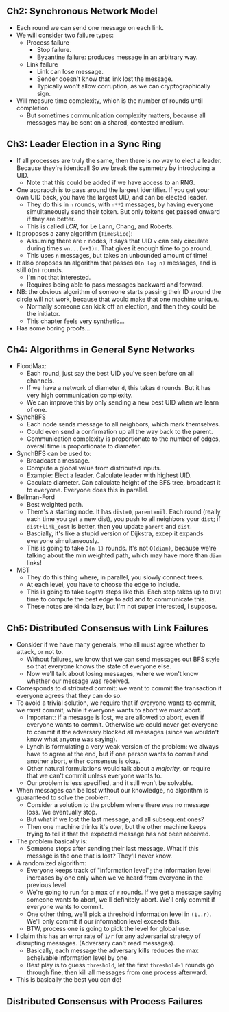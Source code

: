 ## Ch2: Synchronous Network Model

* Each round we can send one message on each link.
* We will consider two failure types:
    * Process failure
        * Stop failure.
        * Byzantine failure: produces message in an arbitrary way.
    * Link failure
        * Link can lose message.
        * Sender doesn't know that link lost the message.
        * Typically won't allow corruption, as we can
          cryptographically sign.
* Will measure time complexity, which is the number of rounds until
  completion.
    * But sometimes communication complexity matters, because all
      messages may be sent on a shared, contested medium.

## Ch3: Leader Election in a Sync Ring

* If all processes are truly the same, then there is no way to elect a
  leader. Because they're identical! So we break the symmetry by
  introducing a UID.
    * Note that this could be added if we have access to an RNG.
* One appraoch is to pass around the largest identifier. If you get
  your own UID back, you have the largest UID, and can be elected
  leader.
    * They do this in `n` rounds, with `n**2` messages, by having
      everyone simultaneously send their token. But only tokens get
      passed onward if they are better.
    * This is called *LCR*, for Le Lann, Chang, and Roberts.
* It proposes a zany algorithm (`TimeSlice`):
    * Assuming there are `n` nodes, it says that UID `v` can only
      circulate during times `vn...(v+1)n`. That gives it enough time
      to go around.
    * This uses `n` messages, but takes an unbounded amount of time!
* It also proposes an algorithm that passes `O(n log n)` messages, and
  is still `O(n)` rounds.
    * I'm not that interested.
    * Requires being able to pass messages backward and forward.
* NB: the obvious algorithm of someone starts passing their ID around
  the circle will not work, because that would make that one machine
  unique.
    * Normally someone can kick off an election, and then they could
      be the initiator.
    * This chapter feels very synthetic...
* Has some boring proofs...

## Ch4: Algorithms in General Sync Networks

* FloodMax:
    * Each round, just say the best UID you've seen before on all
      channels.
    * If we have a network of diameter `d`, this takes `d` rounds. But
      it has very high communication complexity.
    * We can improve this by only sending a new best UID when we learn
      of one.
* SynchBFS
    * Each node sends message to all neighbors, which mark themselves.
    * Could even send a confirmation up all the way back to the
      parent.
    * Communication complexity is proportionate to the number of
      edges, overall time is proportionate to diameter.
* SynchBFS can be used to:
    * Broadcast a message.
    * Compute a global value from distributed inputs.
    * Example: Elect a leader. Calculate leader with highest UID.
    * Caculate diameter. Can calculate height of the BFS tree,
      broadcast it to everyone. Everyone does this in parallel.
* Bellman-Ford
    * Best weighted path.
    * There's a starting node. It has `dist=0`, `parent=nil`. Each
      round (really each time you get a new dist), you push to all
      neighbors your `dist`; if `dist+link_cost` is better, then you
      update `parent` and `dist`.
    * Bascially, it's like a stupid version of Dijkstra, excep it
      expands everyone simultaneously.
    * This is going to take `O(n-1)` rounds. It's not `O(diam)`,
      because we're talking about the min weighted path, which may
      have more than `diam` links!
* MST
    * They do this thing where, in parallel, you slowly connect
      trees.
    * At each level, you have to choose the edge to include.
    * This is going to take `log(V)` steps like this. Each step takes
      up to `O(V)` time to compute the best edge to add and to
      communicate this.
    * These notes are kinda lazy, but I'm not super interested, I
      suppose.

## Ch5: Distributed Consensus with Link Failures

* Consider if we have many generals, who all must agree whether to
  attack, or not to.
    * Without failures, we know that we can send messages out BFS
      style so that everyone knows the state of everyone else.
    * Now we'll talk about losing messages, where we won't know
      whether our message was received.
* Corresponds to distributed commit: we want to commit the transaction
  if everyone agrees that they can do so.
* To avoid a trivial solution, we require that if everyone wants to
  commit, we *must* commit, while if everyone wants to abort we *must*
  abort.
    * Important: if a mesasge is lost, we are allowed to abort, even
      if everyone wants to commit. Otherwise we could never get
      everyone to commit if the adversary blocked all messages (since
      we wouldn't know what anyone was saying).
    * Lynch is formulating a very weak version of the problem: we
      always have to agree at the end, but if one person wants to
      commit and another abort, either consensus is okay.
    * Other natural formulations would talk about a *majority*, or
      require that we can't commit unless everyone wants to.
    * Our problem is less specified, and it still won't be solvable.
* When messages can be lost without our knowledge, no algorithm is
  guaranteed to solve the problem.
    * Consider a solution to the problem where there was no message
      loss. We eventually stop.
    * But what if we lost the last message, and all subsequent ones?
    * Then one machine thinks it's over, but the other machine keeps
      trying to tell it that the expected message has not been
      received.
* The problem basically is:
    * Someone stops after sending their last message. What if this
      message is the one that is lost? They'll never know.
* A randomized algorithm:
    * Everyone keeps track of "information level"; the information
      level increases by one only when we've heard from everyone in
      the previous level.
    * We're going to run for a max of `r` rounds. If we get a message
      saying someone wants to abort, we'll definitely abort. We'll
      only commit if everyone wants to commit.
    * One other thing, we'll pick a threshold information level in
      `(1..r)`. We'll only commit if our information level exceeds
      this.
    * BTW, process one is going to pick the level for global use.
* I claim this has an error rate of `1/r` for any adversarial strategy
  of disrupting messages. (Adversary can't read messages).
    * Basically, each message the adversary kills reduces the max
      acheivable information level by one.
    * Best play is to guess `threshold`, let the first `threshold-1`
      rounds go through fine, then kill all messages from one process
      afterward.
* This is basically the best you can do!

## Distributed Consensus with Process Failures
